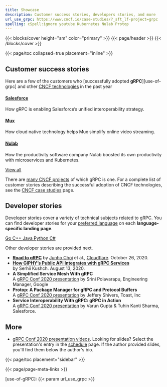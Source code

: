 ```yaml
---
title: Showcase
description: Customer success stories, developers stories, and more
url_use_grpc: https://www.cncf.io/case-studies/?_sft_lf-project=grpc
spelling: cSpell:ignore youtube Kubernetes Nulab Protop
---
```


{{< blocks/cover height="sm" color="primary" >}}
{{< page/header >}}
{{< /blocks/cover >}}

<div class="container l-container--padded">

<div class="row">
{{< page/toc collapsed=true placement="inline" >}}
</div>

<div class="row">
<div class="col-12 col-lg-8">

<div class="row">

## Customer success stories
</div>

Here are a few of the customers who [successfully adopted **gRPC**][use-of-grpc]
and other [CNCF technologies](https://www.cncf.io/projects/) in the past year

<div class="mt-5 row justify-content-center">

<div class="col-9 col-lg-4 pb-4 pb-lg-0">
<div class="h-100 card shadow">
<div class="card-body">
<h4>
          <!-- <a href="https://www.cncf.io/case-studies/salesforce/">Salesforce</a> -->

[Salesforce](https://www.cncf.io/case-studies/salesforce/)

</h4>
<p>
How gRPC is enabling Salesforce’s unified interoperability strategy.
</p>
</div>
</div>
</div>

<div class="col-9 col-lg-4 pb-4 pb-lg-0">
<div class="h-100 card shadow" href="#">
<div class="card-body">
<h4>
          <!-- <a href="https://www.cncf.io/case-studies/mux/">Mux</a> -->

[Mux](https://www.cncf.io/case-studies/mux/)

</h4>
<p>
How cloud native technology helps Mux simplify online video streaming.
</p>
</div>
</div>
</div>

<div class="col-9 col-lg-4 pb-4 pb-lg-0">
<div class="h-100 card shadow">
<div class="card-body">
<h4>
          <!-- <a href="https://www.cncf.io/case-studies/nulab/">Nulab</a> -->

[Nulab](https://www.cncf.io/case-studies/nulab/)

</h4>
<p>
How the productivity software company Nulab boosted its own productivity with microservices and Kubernetes.
</p>
</div>
</div>
</div>

</div>

<div class="text-center my-5">
<a class="btn btn-secondary"
    href="{{< param url_use_grpc >}}"
    target="_blank"
    rel="noopener"
    >View all</a>
</div>

There are [many CNCF projects](https://www.cncf.io/projects/) of which gRPC is
one. For a complete list of customer stories describing the successful adoption
of CNCF technologies, see the [CNCF case studies][] page.

## Developer stories

Developer stories cover a variety of technical subjects related to gRPC. You can
find developer stories for your [preferred language](/docs/languages/) on each
**language-specific landing page**.

<div class="l-buttons">
  <a class="btn btn-light btn-lg font-weight-light" href="/docs/languages/go/#dev-stories">
    Go
  </a>
  <a class="btn btn-light btn-lg font-weight-light" href="/docs/languages/cpp/#dev-stories">
    C++
  </a>
  <a class="btn btn-light btn-lg font-weight-light" href="/docs/languages/java/#dev-stories">
    Java
  </a>
  <a class="btn btn-light btn-lg font-weight-light" href="/docs/languages/python/#dev-stories">
    Python
  </a>
  <a class="btn btn-light btn-lg font-weight-light" href="/docs/languages/csharp/#dev-stories">
    C#
  </a>
  <a class="btn btn-light btn-lg font-weight-light" href="/docs/languages/">
    <i class="fas fa-ellipsis-h"></i>
  </a>
</div>

Other developer stories are provided next.

- **[Road to gRPC](https://blog.cloudflare.com/road-to-grpc/)**
  by [Junho Choi](https://blog.cloudflare.com/author/junho/) et al.,
  [Cloudflare](https://www.cloudflare.com/). October 26, 2020.
- [**How GIPHY’s Public API Integrates with gRPC Services**](https://engineering.giphy.com/how-giphys-public-api-integrates-with-grpc-services/)<br>
  by Serhii Kushch. August 13, 2020.
- **A Simplified Service Mesh With gRPC**
  <a class="o-icon" href="https://youtu.be/9alMEeTxsMA"><i class="fab fa-youtube"></i></a>
  <a href="https://static.sched.com/hosted_files/grpcconf20/ae/A%20Simplified%20Service%20Mesh%20with%20gRPC.pdf"><i class="fas fa-file"></i></a><br>
  A [gRPC Conf 2020 presentation](https://sched.co/cRfZ)
  by Srini Polavarapu, Engineering Manager, Google
- **Protop: A Package Manager for gRPC and Protocol Buffers**
  <a class="o-icon" href="https://youtu.be/9alMEeTxsMA"><i class="fab fa-youtube"></i></a>
  <a href="https://static.sched.com/hosted_files/grpcconf20/6b/protop%20-%20a%20package%20manager%20for%20protobufs.pdf"><i class="fas fa-file"></i></a><br>
  A [gRPC Conf 2020 presentation](https://sched.co/cRfo)
  by Jeffery Shivers, Toast, Inc
- **Service Interoperability With gRPC: gRPC in Action**
  <a class="o-icon" href="https://youtu.be/MLS7TFHrn_c"><i class="fab fa-youtube"></i></a>
  <a class="o-icon" href="https://static.sched.com/hosted_files/grpcconf20/d3/Service%20Interoperability%20with%20gRPC.pdf"><i class="fas fa-file"></i></a><br>
  A [gRPC Conf 2020 presentation](https://sched.co/cRfl)
  by Varun Gupta & Tuhin Kanti Sharma, Salesforce.

## More

- [gRPC Conf 2020 presentation videos][]. Looking for slides? Select the
  presentation's entry in the [schedule][] page. If the author provided slides,
  you'll find them below the author's bio.

</div>

{{< page/toc placement="sidebar" >}}

</div>

{{< page/page-meta-links >}}

</div>

[CNCF case studies]: https://www.cncf.io/case-studies/
[gRPC Conf 2020 presentation videos]: https://www.youtube.com/playlist?list=PLj6h78yzYM2NN72UX_fdmc5CZI-D5qfJL
[schedule]: https://events.linuxfoundation.org/grpc-conf/program/schedule/
[use-of-gRPC]: {{< param url_use_grpc >}}
